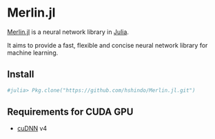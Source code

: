 # Merlin.jl

[Merlin.jl](https://github.com/hshindo/Merlin.jl) is a neural network library in [Julia](http://julialang.org/).

It aims to provide a fast, flexible and concise neural network library for machine learning.

## Install
```julia
#julia> Pkg.clone("https://github.com/hshindo/Merlin.jl.git")
```

## Requirements for CUDA GPU
* [cuDNN](https://developer.nvidia.com/cudnn) v4
